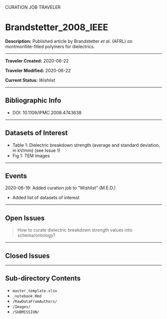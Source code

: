 CURATION JOB TRAVELER

# Brandstetter_2008_IEEE

**Description:** Published article by Brandstetter *et al.* (AFRL) on montmorillite-filled polymers for dielectrics.

---

**Traveler Created:** 2020-06-22

**Traveler Modified:** 2020-06-22

**Current Status:** *Wishlist*

---

## Bibliographic Info

* DOI: 10.1109/IPMC.2008.4743638

---

## Datasets of Interest

* Table 1: Dielectric breakdown strength (average and standard deviation, in kV/mm) (see Issue 1)
* Fig 1: TEM images


---

## Events

2020-06-19: Added curation job to "Wishlist" (M.E.D.)
* Added list of datasets of interest




---

## Open Issues

> How to curate dielectric breakdown strength values into schema/ontology?

---

## Closed Issues



---

## Sub-directory Contents

* `master_template.xlsx`
* `_notebook.Rmd`
* `/RawDataFromAuthors/`
* `/Images/`
* `/SUBMISSION/`
